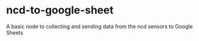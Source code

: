 # ncd-to-google-sheet
A basic node to collecting and sending data from the ncd sensors to Google Sheets
